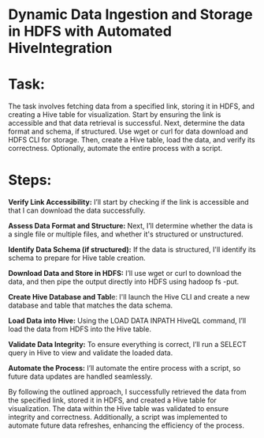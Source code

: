 # Dynamic Data Ingestion and Storage in HDFS with Automated HiveIntegration
# Task:
The task involves fetching data from a specified link, storing it in HDFS, and creating a Hive table for visualization. Start by ensuring the link is accessible and that data retrieval is successful. Next, determine the data format and schema, if structured. Use wget or curl for data download and HDFS CLI for storage. Then, create a Hive table, load the data, and verify its correctness. Optionally, automate the entire process with a script.

# Steps:
**Verify Link Accessibility:** I’ll start by checking if the link is accessible and that I can download the data successfully.

**Assess Data Format and Structure:** Next, I’ll determine whether the data is a single file or multiple files, and whether it's structured or unstructured.

**Identify Data Schema (if structured):** If the data is structured, I'll identify its schema to prepare for Hive table creation.

**Download Data and Store in HDFS:** I’ll use wget or curl to download the data, and then pipe the output directly into HDFS using hadoop fs -put.

**Create Hive Database and Tabl**e: I'll launch the Hive CLI and create a new database and table that matches the data schema.

**Load Data into Hive:** Using the LOAD DATA INPATH HiveQL command, I’ll load the data from HDFS into the Hive table.

**Validate Data Integrity:** To ensure everything is correct, I’ll run a SELECT query in Hive to view and validate the loaded data.

**Automate the Process:** I’ll automate the entire process with a script, so future data updates are handled seamlessly.


By following the outlined approach, I successfully retrieved the data from the specified link, stored it in HDFS, and created a Hive table for visualization. The data within the Hive table was validated to ensure integrity and correctness. Additionally, a script was implemented to automate future data refreshes, enhancing the efficiency of the process.







